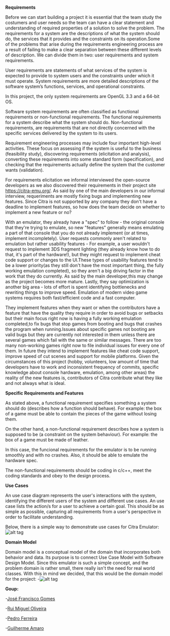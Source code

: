 
**Requirements**

Before we can start building a project it is essential that the team study the costumers and user needs so the team can have a clear statement and understanding of required properties of a solution to solve the problem.
The requirements for a system are the descriptions of what the system should do, the services that it provides and the constraints on its operation.Some of the problems that arise during the requirements engineering process are a result of failing to make a clear separation between these different levels of description.
We can divide them in two: user requirements and system requirements.

User requirements are statements of what services of the system is expected to provide to system users and the constraints under which it must operate.
System requirements are more detailed descriptions of the software system’s functions, services, and operational constraints.

In this project, the only system requirements are OpenGL 3.3 and a 64-bit OS.

Software system requirements are often classified as functional requirements or non-functional requirements.
The functional requirements for a system describe what the system should do. 
Non-functional requirements, are requirements that are not directly concerned with the specific services delivered by the system to its users.

Requirement engineering processes may include four important high-level activities. These focus on assessing if the system is useful to the business (feasibility study), discovering requirements (elicitation and analysis), converting these requirements into some standard form (specification), and checking that the requirements actually define the system that the customer wants (validation).

For requirements elicitation we informal interviewed the open-source developers as we also discovered their requirements in their project site https://citra-emu.org/. 
As said by one of the main developers in our informal interview, requeriments are mostly fixing bugs and implementing new features.
Since Citra is not supported by any company they don't have a deadline to implement features, so how does the team decide on whether to implement a new feature or no? 

With an emulator, they already have a "spec" to follow - the original console that they're trying to emulate, so new "features" generally means emulating a part of that console that you do not already implement (or at times, implement incompletely). User requests commonly aren't related to emulation but rather usability features - For example, a user wouldn't request to implement 3DS fragment lighting (they already know how to do that, it's part of the hardware!), but they might request to implement cheat code support or changes to the UI.These types of usability features tend to be a lower priority(as they still don't have the most important thing, the fully working emulation completed), so they aren't a big driving factor in the work that they do currently. As said by the main developer,this may change as the project becomes more mature. 
Lastly, they say optimization is another big area - lots of effort is spent identifying bottlenecks and rewriting things to improve speed. Emulation of modern video game systems requires both fast/efficient code and a fast computer.

They implement features when they want or when the contributors have a feature that have the quality they require in order to avoid bugs or setbacks but their main focus right now is having a fully working emulation completed,to fix bugs that stop games from booting and bugs that crashes the program when running.Issues about specific games not booting are valid bugs but they are currently not interested in them unless there are several games which fail with the same or similar messages. There are too many non-working games right now to file individual issues for every one of them.
In future they intend to implement features like cheat code support, improve speed of cut scenes and support for mobile platforms.
Given the circumstances of this project (hobby, volunteers, low amount of time that developers have to work and inconsistent frequency of commits, specific knowledge about console hardware, emulation, among other areas) the reality of the new features is, contributors of Citra contribute what they like and not always what is ideal.

**Specific Requirements and Features** 

As stated above, a functional requirement specifies something a system should do (describes how a function should behave). For example: the box of a game must be able to contain the pieces of the game without losing them.

On the other hand, a non-functional requirement describes how a system is supposed to be (a constraint on the system behaviour). For example: the box of a game must be made of leather.

In this case, the funcional requirements for the emulator is to be running smoothly and with no crashes. Also, it should be able to emulate the hardware spec.

The non-functional requirements should be coding in c/c++, meet the coding standards and obey to the design process.

**Use Cases**

An use case diagram represents the user's interactions with the system, identifying the different users of the system and different use cases. An use case lists the action/s for a user to achieve a certain goal. This should be as simple as possible, capturing all requirements from a user's perspective in order to facilitate understanding.

Below, there is a simple way to demonstrate use cases for Citra Emulator:
![alt tag](http://i.imgur.com/deDgtE4.png)

**Domain Model**

Domain model is a conceptual model of the domain that incorporates both behavior and data. Its purpose is to connect Use Case Model with Software Design Model. Since this emulator is such a simple concept, and the problem domain is rather small, there really isn't the need for real world classes. With this in mind we decided, that this would be the domain model for the project:
 -![alt tag](http://icecream.me/uploads/d3285a245af38b0a7e8def42c7fe5cb0.png)
 
 
 **Goup:**
 
 -[José Francisco Gomes](https://github.com/teresa-Guilherme/)
 
 -[Rui Miguel Oliveira](https://github.com/ruimoliveira)
 
 -[Pedro Ferreira](https://github.com/pedrof81)
 
 -[Guilherme Amaro](https://github.com/PORShoterxx)

